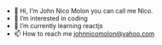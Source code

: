 - 👋 Hi, I’m John Nico Molon you can call me Nico.
- 👀 I’m interested in coding
- 🌱 I’m currently learning reactjs
- 📫 How to reach me johnnicomolon@yahoo.com

<!---
jhnnicob/jhnnicob is a ✨ special ✨ repository because its `README.md` (this file) appears on your GitHub profile.
You can click the Preview link to take a look at your changes.
--->
